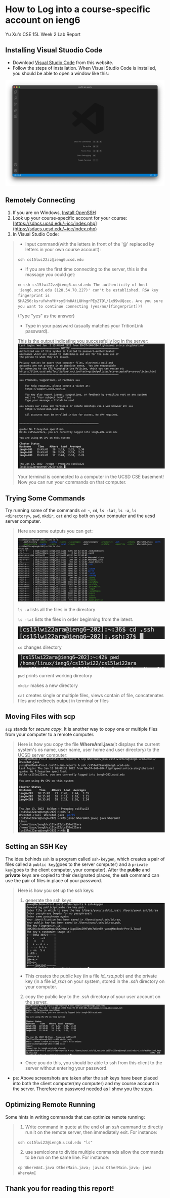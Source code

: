 # How to Log into a course-specific account on ieng6
Yu Xu's CSE 15L Week 2 Lab Report



## Installing Visual Stuodio Code
* Download [Visual Studio Code](https://code.visualstudio.com/) from this website. 
* Follow the steps of installation. When Visual Studio Code is installed, you should be able to open a window like this:

![Image](VSCode_window.png)

## Remotely Connecting
1. If you are on Windows, [Install OpenSSH](https://docs.microsoft.com/en-us/windows-server/administration/openssh/openssh_install_firstuse)
2. Look up your course-specific account for your course: [https://sdacs.ucsd.edu/~icc/index.php](https://sdacs.ucsd.edu/~icc/index.php)
3. In Visual Studio Code:
> *  Input command(with the letters in front of the '@' replaced by letters in your own course account):
> 
>`ssh cs15lwi22zz@ieng6ucsd.edu`
> 
> * If you are the first time connecting to the server, this is the massage you could get:
>
>`⤇ ssh cs15lwi22zz@ieng6.ucsd.edu
The authenticity of host 'ieng6.ucsd.edu (128.54.70.227)' can't be established.
RSA key fingerprint is SHA256:ksruYwhnYH+sySHnHAtLUHngrPEyZTDl/1x99wUQcec.
Are you sure you want to continue connecting (yes/no/[fingerprint])?`
>
>(Type "yes" as the answer)
>
>*  Type in your passward (usually matches your TritionLink passward).
>
>This is the output indicating you successfully log in the server:
![Image](server.png)
>
>Your terminal is connected to a computer in the UCSD CSE basement! Now you can run your commands on that computer.


## Trying Some Commands
Try running some of the commands `cd ~`, `cd`, `ls -lat`, `ls -a`, `ls <directory>`, `pwd`, `mkdir`, `cat` and `cp` both on your computer and the ucsd server computer.
>Here are some outputs you can get:
>
>![Image](ls.png)
>
>`ls -a` lists all the files in the directory
>
>`ls -lat` lists the files in order beginning from the latest.
>
>![Image](cd.png)
>
>`cd` changes directory
>
>![Image](pwd.png)
>
>`pwd` prints current working directory
>
>`mkdir` makes a new directory
>
>`cat` creates single or multiple files, views contain of file, concatenates files and redirects output in terminal or files

## Moving Files with scp
`scp` stands for *secure copy*. It is another way to copy one or multiple files from your computer to a remote computer.
>Here is how you copy the file **WhereAmI.java**(it displays the current system's os name, user name, user home and user directory) to the UCSD server computer:
>![Image](scp.png)


## Setting an SSH Key
The idea behinds `ssh` is a program called `ssh-keygen`, which creates a pair of files called a `public key`(goes to the server computer) and a `private key`(goes to the client computer, your computer). After the **public** and **private** keys are copied to their designated places, the **ssh** command can use the pair of files in place of your password.
>
>Here is how you set up the ssh keys:
>
>1. generate the ssh keys:
![Image](sshKey1.png)
>
> * This creates the public key (in a file *id_rsa.pub*) and the private key (in a file *id_rsa*) on your system, stored in the *.ssh* directory on your computer.
>
>2. copy the public key to the *.ssh* directory of your user account on the server.
![Image](sshKey2.png) 
> * Once you do this, you should be able to ssh from this client to the server without entering your password. 
*  ps: Above screenshots are taken after the ssh keys have been placed into both the client computer(my computer) and my course account in the server. Therefore no password needed as I show you the steps. 


## Optimizing Remote Running
Some hints in writing commands that can optimize remote running:
> 1. Write command in quote at the end of an *ssh* cammand to directly run it on the remote server, then immediately exit.
>  For instance:
>
>`ssh cs15lwi22@ieng6.ucsd.edu "ls"`
> 
> 2. use semicolons to divide multiple commands allow the commands to be run on the same line.
> For instance:
>
>`cp WhereAmI.java OtherMain.java; javac OtherMain.java; java WhereAmI`

## Thank you for reading this report!